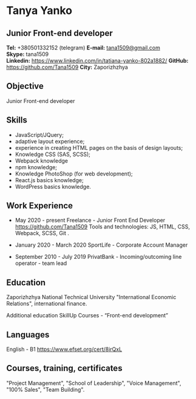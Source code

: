# Tanya Yanko	
## Junior Front-end developer 
 
**Tel:**		+380501332152 (telegram) 
**E-mail:**		tana1509@gmail.com	 
**Skype:**		tana1509	 
**Linkedin:**	https://www.linkedin.com/in/tatiana-yanko-802a1882/
**GitHub:**		https://github.com/Tana1509
**City:**	              Zaporizhzhya	
	
 ## Objective
Junior Front-end developer 
 
## Skills

- JavaScript/JQuery;
- adaptive layout experience;
- experience in creating HTML pages on the basis of design layouts;
- Knowledge CSS (SAS, SCSS);
- Webpack knowledge
- npm knowledge;
- Knowledge PhotoShop (for web development);
- React.js basics knowledge;
- WordPress basics knowledge.


## Work Experience
- May 2020 - present 
Freelance - Junior Front End Developer
https://github.com/Tana1509
Tools and technologies: JS, HTML, CSS, Webpack, SCSS, Git .

- January 2020 - March 2020
SportLife - Corporate Account Manager

- September 2010 - July 2019 
PrivatBank -  Incoming/outcoming line operator - team lead


 ## Education 

 Zaporizhzhya National Technical University "International Economic Relations", international finance.

Additional education 
SkillUp Courses - “Front-end development”

## Languages
English - B1 https://www.efset.org/cert/8irQxL

## Courses, training, certificates
"Project Management", "School of Leadership", "Voice Management", "100% Sales", "Team Building".
